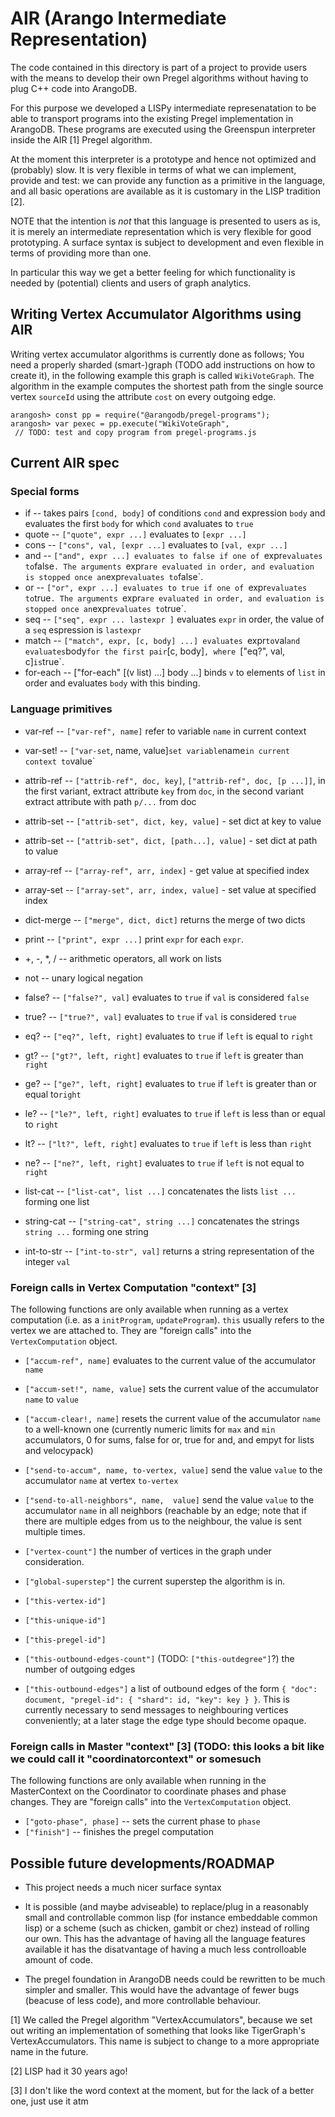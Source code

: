 # AIR (Arango Intermediate Representation)

The code contained in this directory is part of a project to provide users with
the means to develop their own Pregel algorithms without having to plug C++
code into ArangoDB.

For this purpose we developed a LISPy intermediate represenatation to be able
to transport programs into the existing Pregel implementation in ArangoDB. These
programs are executed using the Greenspun interpreter inside the AIR [1]
Pregel algorithm.

At the moment this interpreter is a prototype and hence not optimized and (probably)
slow. It is very flexible in terms of what we can implement, provide and test:
we can provide any function as a primitive in the language, and all basic
operations are available as it is customary in the LISP tradition [2].

NOTE that the intention is *not* that this language is presented to users as is,
it is merely an intermediate representation which is very flexible for good
prototyping. A surface syntax is subject to development and even flexible in
terms of providing more than one.

In particular this way we get a better feeling for which functionality is needed
by (potential) clients and users of graph analytics.

## Writing Vertex Accumulator Algorithms using AIR

Writing vertex accumulator algorithms is currently done as follows; You need a
properly sharded (smart-)graph (TODO add instructions on how to create it), in
the following example this graph is called `WikiVoteGraph`. The algorithm in the
example computes the shortest path from the single source vertex `sourceId`
using the attribute `cost` on every outgoing edge.

```
arangosh> const pp = require("@arangodb/pregel-programs");
arangosh> var pexec = pp.execute("WikiVoteGraph",
 // TODO: test and copy program from pregel-programs.js
```

## Current AIR spec

### Special forms

 * if -- takes pairs `[cond, body]` of conditions `cond` and expression `body` and evaluates 
         the first `body` for which `cond` avaluates to `true`
 * quote --  `["quote", expr ...]` evaluates to `[expr ...]`
 * cons -- `["cons", val, [expr ...]` evaluates to `[val, expr ...]`
 * and -- `["and", expr ...] evaluates to false if one of `expr` evaluates to `false`. The arguments `expr` are evaluated in order, and evaluation is stopped once an `expr` evaluates to `false`.
 * or -- `["or", expr ...] evaluates to true if one of `expr` evaluates to `true`. The arguments `expr` are evaluated in order, and evaluation is stopped once an `expr` evaluates to `true`.
 * seq -- `["seq", expr ... lastexpr ]` evaluates `expr` in order, the value of a `seq` espression is `lastexpr`
 * match -- `["match", expr, [c, body] ...] evaluates `expr` to `val` and evaluates `body` for the first pair `[c, body]`, where `["eq?", val, c]` is `true`.
 * for-each -- ["for-each" [(v list) ...] body ...] binds `v` to elements of `list` in order and evaluates `body` with this binding.

### Language primitives

 * var-ref -- `["var-ref", name]` refer to variable `name` in current context
 * var-set!  -- `["var-set`, name, value]` set variable `name` in current context to `value`

 * attrib-ref -- `["attrib-ref", doc, key]`, `["attrib-ref", doc, [p ...]]`, in the first variant, extract attribute `key` from `doc`, in the second variant extract attribute with path `p/...` from doc
 * attrib-set -- `["attrib-set", dict, key, value]` - set dict at key to value 
 * attrib-set -- `["attrib-set", dict, [path...], value]` - set dict at path to value
 
 * array-ref -- `["array-ref", arr, index]` - get value at specified index
 * array-set -- `["array-set", arr, index, value]` - set value at specified index
 
 * dict-merge -- `["merge", dict, dict]` returns the merge of two dicts 

 * print -- `["print", expr ...]` print `expr` for each `expr`. 

 * +, -, \*, / -- arithmetic operators, all work on lists
 * not  -- unary logical negation
 * false? -- `["false?", val]` evaluates to `true` if `val` is considered `false`
 * true? -- `["true?", val]` evaluates to `true` if `val` is considered `true`
 * eq? -- `["eq?", left, right]` evaluates to `true` if `left` is equal to `right`
 * gt? -- `["gt?", left, right]` evaluates to `true` if `left` is greater than `right`
 * ge? -- `["ge?", left, right]` evaluates to `true` if `left` is greater than or equal to`right`
 * le? -- `["le?", left, right]` evaluates to `true` if `left` is less than or equal to `right`
 * lt? -- `["lt?", left, right]` evaluates to `true` if `left` is less than `right`
 * ne? -- `["ne?", left, right]` evaluates to `true` if `left` is not equal to `right`

 * list-cat -- `["list-cat", list ...]` concatenates the lists `list ...` forming one list
 * string-cat -- `["string-cat", string ...]` concatenates the strings `string ...` forming one string
 * int-to-str -- `["int-to-str", val]` returns a string representation of the integer `val`

### Foreign calls in Vertex Computation "context" [3]

The following functions are only available when running as a vertex computation (i.e. as a `initProgram`, `updateProgram`).
`this` usually refers to the vertex we are attached to. They are "foreign calls" into the `VertexComputation` object.

 * `["accum-ref", name]` evaluates to the current value of the accumulator `name`
 * `["accum-set!", name, value]` sets the current value of the accumulator `name` to `value`
 * `["accum-clear!, name]` resets the current value of the accumulator `name` to a well-known one (currently numeric limits for `max` and `min` accumulators, 0 for sums, false for or, true for and, and empyt for lists and velocypack)

 * `["send-to-accum", name, to-vertex, value]` send the value `value` to the accumulator `name` at vertex `to-vertex`
 * `["send-to-all-neighbors", name,  value]` send the value `value` to the accumulator `name` in all neighbors (reachable by an edge; note that if there are multiple edges from us to the neighbour, the value is sent multiple times.

 * `["vertex-count"]` the number of vertices in the graph under consideration.
 * `["global-superstep"]` the current superstep the algorithm is in.

 * `["this-vertex-id"]`
 * `["this-unique-id"]`
 * `["this-pregel-id"]`
 * `["this-outbound-edges-count"]` (TODO: `["this-outdegree"]`?) the number of outgoing edges
 * `["this-outbound-edges"]` a list of outbound edges of the form `{ "doc": document, "pregel-id": { "shard": id, "key": key } }`. This is currently necessary to send messages to neighbouring vertices conveniently; at a later stage the edge type should become opaque.

### Foreign calls in Master "context" [3] (TODO: this looks a bit like we could call it "coordinatorcontext" or somesuch

The following functions are only available when running in the MasterContext on the Coordinator to coordinate
phases and phase changes.
They are "foreign calls" into the `VertexComputation` object.
 
 * `["goto-phase", phase]` -- sets the current phase to `phase`
 * `["finish"]` -- finishes the pregel computation

## Possible future developments/ROADMAP

 * This project needs a much nicer surface syntax

 * It is possible (and maybe adviseable) to replace/plug in a reasonably small and controllable 
   common lisp (for instance embeddable common lisp) or a scheme (such as chicken, gambit or chez)
   instead of rolling our own. This has the advantage of having all the language features available
   it has the disatvantage of having a much less controlloable amount of code.

 * The pregel foundation in ArangoDB needs could be rewritten to be much simpler and smaller.
   This would have the advantage of fewer bugs (beacuse of less code), and more controllable
   behaviour.

[1] We called the Pregel algorithm "VertexAccumulators", because we set out writing
    an implementation of something that looks like TigerGraph's VertexAccumulators.
    This name is subject to change to a more appropriate name in the future.

[2] LISP had it 30 years ago!

[3] I don't like the word context at the moment, but for the lack of a better one, just use it atm
